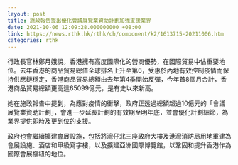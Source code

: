 ```yaml
---
layout: post
title: 施政報告提出優化會議展覽業資助計劃加強支援業界
date: 2021-10-06 12:09:28.000000000 +08:00
link: https://news.rthk.hk/rthk/ch/component/k2/1613715-20211006.htm
categories: rthk
---
```


行政長官林鄭月娥說，香港擁有高度國際化的營商優勢，在國際貿易中佔重要地位。去年香港的商品貿易總值全球排名上升至第6，受惠於內地有效控制疫情而保持供應鏈穩定，香港商品貿易總額由去年第4季開始反彈，今年首8個月合計，香港商品貿易總額更高達65099億元，是有史以來新高。

她在施政報告中提到，為應對疫情的衝擊，政府正透過總額超過10億元的「會議展覽業資助計劃」，會進一步延長計劃的有效期至明年底，並會優化計劃細節，為業界提供即時及更到位的支援。

政府也會繼續擴建會展設施，包括將灣仔北三座政府大樓及港灣消防局用地重建為會展設施、酒店和甲級寫字樓，以及擴建亞洲國際博覽館，以鞏固和提升香港作為國際會展樞紐的地位。

